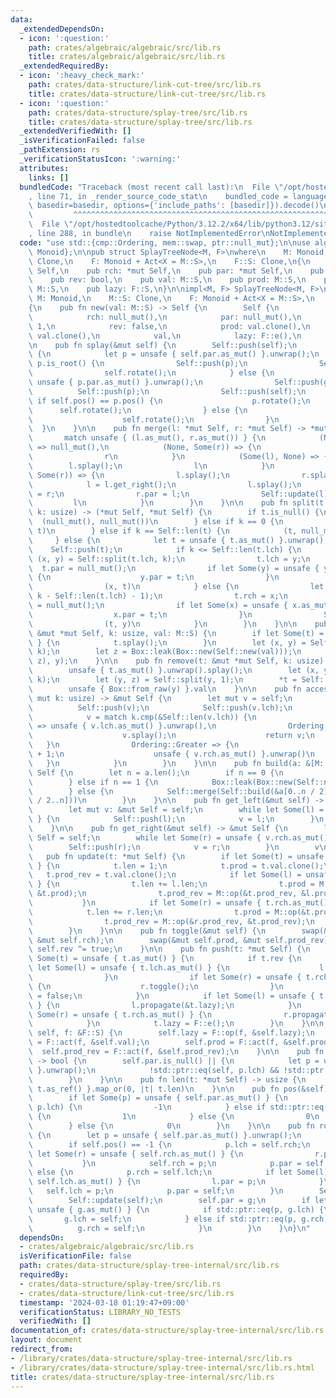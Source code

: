 ```yaml
---
data:
  _extendedDependsOn:
  - icon: ':question:'
    path: crates/algebraic/algebraic/src/lib.rs
    title: crates/algebraic/algebraic/src/lib.rs
  _extendedRequiredBy:
  - icon: ':heavy_check_mark:'
    path: crates/data-structure/link-cut-tree/src/lib.rs
    title: crates/data-structure/link-cut-tree/src/lib.rs
  - icon: ':question:'
    path: crates/data-structure/splay-tree/src/lib.rs
    title: crates/data-structure/splay-tree/src/lib.rs
  _extendedVerifiedWith: []
  _isVerificationFailed: false
  _pathExtension: rs
  _verificationStatusIcon: ':warning:'
  attributes:
    links: []
  bundledCode: "Traceback (most recent call last):\n  File \"/opt/hostedtoolcache/Python/3.12.2/x64/lib/python3.12/site-packages/onlinejudge_verify/documentation/build.py\"\
    , line 71, in _render_source_code_stat\n    bundled_code = language.bundle(stat.path,\
    \ basedir=basedir, options={'include_paths': [basedir]}).decode()\n          \
    \         ^^^^^^^^^^^^^^^^^^^^^^^^^^^^^^^^^^^^^^^^^^^^^^^^^^^^^^^^^^^^^^^^^^^^^^^^^^^^^^^^^\n\
    \  File \"/opt/hostedtoolcache/Python/3.12.2/x64/lib/python3.12/site-packages/onlinejudge_verify/languages/rust.py\"\
    , line 288, in bundle\n    raise NotImplementedError\nNotImplementedError\n"
  code: "use std::{cmp::Ordering, mem::swap, ptr::null_mut};\n\nuse algebraic::{Act,\
    \ Monoid};\n\npub struct SplayTreeNode<M, F>\nwhere\n    M: Monoid,\n    M::S:\
    \ Clone,\n    F: Monoid + Act<X = M::S>,\n    F::S: Clone,\n{\n    pub lch: *mut\
    \ Self,\n    pub rch: *mut Self,\n    pub par: *mut Self,\n    pub len: usize,\n\
    \    pub rev: bool,\n    pub val: M::S,\n    pub prod: M::S,\n    pub prod_rev:\
    \ M::S,\n    pub lazy: F::S,\n}\n\nimpl<M, F> SplayTreeNode<M, F>\nwhere\n   \
    \ M: Monoid,\n    M::S: Clone,\n    F: Monoid + Act<X = M::S>,\n    F::S: Clone,\n\
    {\n    pub fn new(val: M::S) -> Self {\n        Self {\n            lch: null_mut(),\n\
    \            rch: null_mut(),\n            par: null_mut(),\n            len:\
    \ 1,\n            rev: false,\n            prod: val.clone(),\n            prod_rev:\
    \ val.clone(),\n            val,\n            lazy: F::e(),\n        }\n    }\n\
    \n    pub fn splay(&mut self) {\n        Self::push(self);\n        while !self.is_root()\
    \ {\n            let p = unsafe { self.par.as_mut() }.unwrap();\n            if\
    \ p.is_root() {\n                Self::push(p);\n                Self::push(self);\n\
    \                self.rotate();\n            } else {\n                let g =\
    \ unsafe { p.par.as_mut() }.unwrap();\n                Self::push(g);\n      \
    \          Self::push(p);\n                Self::push(self);\n               \
    \ if self.pos() == p.pos() {\n                    p.rotate();\n              \
    \      self.rotate();\n                } else {\n                    self.rotate();\n\
    \                    self.rotate();\n                }\n            }\n      \
    \  }\n    }\n\n    pub fn merge(l: *mut Self, r: *mut Self) -> *mut Self {\n \
    \       match unsafe { (l.as_mut(), r.as_mut()) } {\n            (None, None)\
    \ => null_mut(),\n            (None, Some(r)) => {\n                r.splay();\n\
    \                r\n            }\n            (Some(l), None) => {\n        \
    \        l.splay();\n                l\n            }\n            (Some(mut l),\
    \ Some(r)) => {\n                l.splay();\n                r.splay();\n    \
    \            l = l.get_right();\n                l.splay();\n                l.rch\
    \ = r;\n                r.par = l;\n                Self::update(l);\n       \
    \         l\n            }\n        }\n    }\n\n    pub fn split(t: *mut Self,\
    \ k: usize) -> (*mut Self, *mut Self) {\n        if t.is_null() {\n          \
    \  (null_mut(), null_mut())\n        } else if k == 0 {\n            (null_mut(),\
    \ t)\n        } else if k == Self::len(t) {\n            (t, null_mut())\n   \
    \     } else {\n            let t = unsafe { t.as_mut() }.unwrap();\n        \
    \    Self::push(t);\n            if k <= Self::len(t.lch) {\n                let\
    \ (x, y) = Self::split(t.lch, k);\n                t.lch = y;\n              \
    \  t.par = null_mut();\n                if let Some(y) = unsafe { y.as_mut() }\
    \ {\n                    y.par = t;\n                }\n                Self::update(t);\n\
    \                (x, t)\n            } else {\n                let (x, y) = Self::split(t.rch,\
    \ k - Self::len(t.lch) - 1);\n                t.rch = x;\n                t.par\
    \ = null_mut();\n                if let Some(x) = unsafe { x.as_mut() } {\n  \
    \                  x.par = t;\n                }\n                Self::update(t);\n\
    \                (t, y)\n            }\n        }\n    }\n\n    pub fn insert(t:\
    \ &mut *mut Self, k: usize, val: M::S) {\n        if let Some(t) = unsafe { t.as_mut()\
    \ } {\n            t.splay();\n        }\n        let (x, y) = Self::split(*t,\
    \ k);\n        let z = Box::leak(Box::new(Self::new(val)));\n        *t = Self::merge(Self::merge(x,\
    \ z), y);\n    }\n\n    pub fn remove(t: &mut *mut Self, k: usize) -> M::S {\n\
    \        unsafe { t.as_mut() }.unwrap().splay();\n        let (x, y) = Self::split(*t,\
    \ k);\n        let (y, z) = Self::split(y, 1);\n        *t = Self::merge(x, z);\n\
    \        unsafe { Box::from_raw(y) }.val\n    }\n\n    pub fn access(&mut self,\
    \ mut k: usize) -> &mut Self {\n        let mut v = self;\n        loop {\n  \
    \          Self::push(v);\n            Self::push(v.lch);\n            Self::push(v.rch);\n\
    \            v = match k.cmp(&Self::len(v.lch)) {\n                Ordering::Less\
    \ => unsafe { v.lch.as_mut() }.unwrap(),\n                Ordering::Equal => {\n\
    \                    v.splay();\n                    return v;\n             \
    \   }\n                Ordering::Greater => {\n                    k -= Self::len(v.lch)\
    \ + 1;\n                    unsafe { v.rch.as_mut() }.unwrap()\n             \
    \   }\n            }\n        }\n    }\n\n    pub fn build(a: &[M::S]) -> *mut\
    \ Self {\n        let n = a.len();\n        if n == 0 {\n            null_mut()\n\
    \        } else if n == 1 {\n            Box::leak(Box::new(Self::new(a[0].clone())))\n\
    \        } else {\n            Self::merge(Self::build(&a[0..n / 2]), Self::build(&a[n\
    \ / 2..n]))\n        }\n    }\n\n    pub fn get_left(&mut self) -> &mut Self {\n\
    \        let mut v: &mut Self = self;\n        while let Some(l) = unsafe { v.lch.as_mut()\
    \ } {\n            Self::push(l);\n            v = l;\n        }\n        v\n\
    \    }\n\n    pub fn get_right(&mut self) -> &mut Self {\n        let mut v: &mut\
    \ Self = self;\n        while let Some(r) = unsafe { v.rch.as_mut() } {\n    \
    \        Self::push(r);\n            v = r;\n        }\n        v\n    }\n\n \
    \   pub fn update(t: *mut Self) {\n        if let Some(t) = unsafe { t.as_mut()\
    \ } {\n            t.len = 1;\n            t.prod = t.val.clone();\n         \
    \   t.prod_rev = t.val.clone();\n            if let Some(l) = unsafe { t.lch.as_mut()\
    \ } {\n                t.len += l.len;\n                t.prod = M::op(&l.prod,\
    \ &t.prod);\n                t.prod_rev = M::op(&t.prod_rev, &l.prod_rev);\n \
    \           }\n            if let Some(r) = unsafe { t.rch.as_mut() } {\n    \
    \            t.len += r.len;\n                t.prod = M::op(&t.prod, &r.prod);\n\
    \                t.prod_rev = M::op(&r.prod_rev, &t.prod_rev);\n            }\n\
    \        }\n    }\n\n    pub fn toggle(&mut self) {\n        swap(&mut self.lch,\
    \ &mut self.rch);\n        swap(&mut self.prod, &mut self.prod_rev);\n       \
    \ self.rev ^= true;\n    }\n\n    pub fn push(t: *mut Self) {\n        if let\
    \ Some(t) = unsafe { t.as_mut() } {\n            if t.rev {\n                if\
    \ let Some(l) = unsafe { t.lch.as_mut() } {\n                    l.toggle();\n\
    \                }\n                if let Some(r) = unsafe { t.rch.as_mut() }\
    \ {\n                    r.toggle();\n                }\n                t.rev\
    \ = false;\n            }\n            if let Some(l) = unsafe { t.lch.as_mut()\
    \ } {\n                l.propagate(&t.lazy);\n            }\n            if let\
    \ Some(r) = unsafe { t.rch.as_mut() } {\n                r.propagate(&t.lazy);\n\
    \            }\n            t.lazy = F::e();\n        }\n    }\n\n    pub fn propagate(&mut\
    \ self, f: &F::S) {\n        self.lazy = F::op(f, &self.lazy);\n        self.val\
    \ = F::act(f, &self.val);\n        self.prod = F::act(f, &self.prod);\n      \
    \  self.prod_rev = F::act(f, &self.prod_rev);\n    }\n\n    pub fn is_root(&self)\
    \ -> bool {\n        self.par.is_null() || {\n            let p = unsafe { self.par.as_mut()\
    \ }.unwrap();\n            !std::ptr::eq(self, p.lch) && !std::ptr::eq(self, p.rch)\n\
    \        }\n    }\n\n    pub fn len(t: *mut Self) -> usize {\n        unsafe {\
    \ t.as_ref() }.map_or(0, |t| t.len)\n    }\n\n    pub fn pos(&self) -> i32 {\n\
    \        if let Some(p) = unsafe { self.par.as_mut() } {\n            if std::ptr::eq(self,\
    \ p.lch) {\n                -1\n            } else if std::ptr::eq(self, p.rch)\
    \ {\n                1\n            } else {\n                0\n            }\n\
    \        } else {\n            0\n        }\n    }\n\n    pub fn rotate(&mut self)\
    \ {\n        let p = unsafe { self.par.as_mut() }.unwrap();\n        let g = p.par;\n\
    \        if self.pos() == -1 {\n            p.lch = self.rch;\n            if\
    \ let Some(r) = unsafe { self.rch.as_mut() } {\n                r.par = p;\n \
    \           }\n            self.rch = p;\n            p.par = self;\n        }\
    \ else {\n            p.rch = self.lch;\n            if let Some(l) = unsafe {\
    \ self.lch.as_mut() } {\n                l.par = p;\n            }\n         \
    \   self.lch = p;\n            p.par = self;\n        }\n        Self::update(p);\n\
    \        Self::update(self);\n        self.par = g;\n        if let Some(g) =\
    \ unsafe { g.as_mut() } {\n            if std::ptr::eq(p, g.lch) {\n         \
    \       g.lch = self;\n            } else if std::ptr::eq(p, g.rch) {\n      \
    \          g.rch = self;\n            }\n        }\n    }\n}\n"
  dependsOn:
  - crates/algebraic/algebraic/src/lib.rs
  isVerificationFile: false
  path: crates/data-structure/splay-tree-internal/src/lib.rs
  requiredBy:
  - crates/data-structure/splay-tree/src/lib.rs
  - crates/data-structure/link-cut-tree/src/lib.rs
  timestamp: '2024-03-18 01:19:47+09:00'
  verificationStatus: LIBRARY_NO_TESTS
  verifiedWith: []
documentation_of: crates/data-structure/splay-tree-internal/src/lib.rs
layout: document
redirect_from:
- /library/crates/data-structure/splay-tree-internal/src/lib.rs
- /library/crates/data-structure/splay-tree-internal/src/lib.rs.html
title: crates/data-structure/splay-tree-internal/src/lib.rs
---
```

